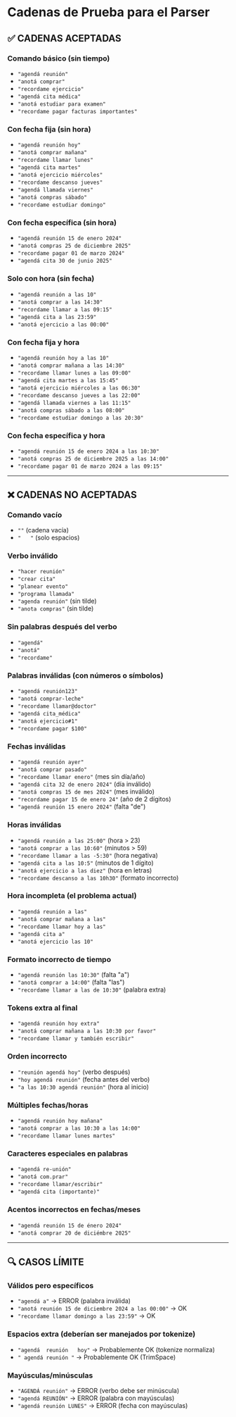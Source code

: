 # Cadenas de Prueba para el Parser

## ✅ CADENAS ACEPTADAS

### Comando básico (sin tiempo)
- `"agendá reunión"`
- `"anotá comprar"`
- `"recordame ejercicio"`
- `"agendá cita médica"`
- `"anotá estudiar para examen"`
- `"recordame pagar facturas importantes"`

### Con fecha fija (sin hora)
- `"agendá reunión hoy"`
- `"anotá comprar mañana"`
- `"recordame llamar lunes"`
- `"agendá cita martes"`
- `"anotá ejercicio miércoles"`
- `"recordame descanso jueves"`
- `"agendá llamada viernes"`
- `"anotá compras sábado"`
- `"recordame estudiar domingo"`

### Con fecha específica (sin hora)
- `"agendá reunión 15 de enero 2024"`
- `"anotá compras 25 de diciembre 2025"`
- `"recordame pagar 01 de marzo 2024"`
- `"agendá cita 30 de junio 2025"`

### Solo con hora (sin fecha)
- `"agendá reunión a las 10"`
- `"anotá comprar a las 14:30"`
- `"recordame llamar a las 09:15"`
- `"agendá cita a las 23:59"`
- `"anotá ejercicio a las 00:00"`

### Con fecha fija y hora
- `"agendá reunión hoy a las 10"`
- `"anotá comprar mañana a las 14:30"`
- `"recordame llamar lunes a las 09:00"`
- `"agendá cita martes a las 15:45"`
- `"anotá ejercicio miércoles a las 06:30"`
- `"recordame descanso jueves a las 22:00"`
- `"agendá llamada viernes a las 11:15"`
- `"anotá compras sábado a las 08:00"`
- `"recordame estudiar domingo a las 20:30"`

### Con fecha específica y hora
- `"agendá reunión 15 de enero 2024 a las 10:30"`
- `"anotá compras 25 de diciembre 2025 a las 14:00"`
- `"recordame pagar 01 de marzo 2024 a las 09:15"`

---

## ❌ CADENAS NO ACEPTADAS

### Comando vacío
- `""` (cadena vacía)
- `"   "` (solo espacios)

### Verbo inválido
- `"hacer reunión"`
- `"crear cita"`
- `"planear evento"`
- `"programa llamada"`
- `"agenda reunión"` (sin tilde)
- `"anota compras"` (sin tilde)

### Sin palabras después del verbo
- `"agendá"`
- `"anotá"`
- `"recordame"`

### Palabras inválidas (con números o símbolos)
- `"agendá reunión123"`
- `"anotá comprar-leche"`
- `"recordame llamar@doctor"`
- `"agendá cita_médica"`
- `"anotá ejercicio#1"`
- `"recordame pagar $100"`

### Fechas inválidas
- `"agendá reunión ayer"`
- `"anotá comprar pasado"`
- `"recordame llamar enero"` (mes sin día/año)
- `"agendá cita 32 de enero 2024"` (día inválido)
- `"anotá compras 15 de mes 2024"` (mes inválido)
- `"recordame pagar 15 de enero 24"` (año de 2 dígitos)
- `"agendá reunión 15 enero 2024"` (falta "de")

### Horas inválidas
- `"agendá reunión a las 25:00"` (hora > 23)
- `"anotá comprar a las 10:60"` (minutos > 59)
- `"recordame llamar a las -5:30"` (hora negativa)
- `"agendá cita a las 10:5"` (minutos de 1 dígito)
- `"anotá ejercicio a las diez"` (hora en letras)
- `"recordame descanso a las 10h30"` (formato incorrecto)

### Hora incompleta (el problema actual)
- `"agendá reunión a las"`
- `"anotá comprar mañana a las"`
- `"recordame llamar hoy a las"`
- `"agendá cita a"`
- `"anotá ejercicio las 10"`

### Formato incorrecto de tiempo
- `"agendá reunión las 10:30"` (falta "a")
- `"anotá comprar a 14:00"` (falta "las")
- `"recordame llamar a las de 10:30"` (palabra extra)

### Tokens extra al final
- `"agendá reunión hoy extra"`
- `"anotá comprar mañana a las 10:30 por favor"`
- `"recordame llamar y también escribir"`

### Orden incorrecto
- `"reunión agendá hoy"` (verbo después)
- `"hoy agendá reunión"` (fecha antes del verbo)
- `"a las 10:30 agendá reunión"` (hora al inicio)

### Múltiples fechas/horas
- `"agendá reunión hoy mañana"`
- `"anotá comprar a las 10:30 a las 14:00"`
- `"recordame llamar lunes martes"`

### Caracteres especiales en palabras
- `"agendá re-unión"`
- `"anotá com.prar"`
- `"recordame llamar/escribir"`
- `"agendá cita (importante)"`

### Acentos incorrectos en fechas/meses
- `"agendá reunión 15 de énero 2024"`
- `"anotá comprar 20 de diciémbre 2025"`

---

## 🔍 CASOS LÍMITE

### Válidos pero específicos
- `"agendá a"` → ERROR (palabra inválida)
- `"anotá reunión 15 de diciembre 2024 a las 00:00"` → OK
- `"recordame llamar domingo a las 23:59"` → OK

### Espacios extra (deberían ser manejados por tokenize)
- `"agendá  reunión   hoy"` → Probablemente OK (tokenize normaliza)
- `" agendá reunión "` → Probablemente OK (TrimSpace)

### Mayúsculas/minúsculas
- `"AGENDÁ reunión"` → ERROR (verbo debe ser minúscula)
- `"agendá REUNIÓN"` → ERROR (palabra con mayúsculas)
- `"agendá reunión LUNES"` → ERROR (fecha con mayúsculas)